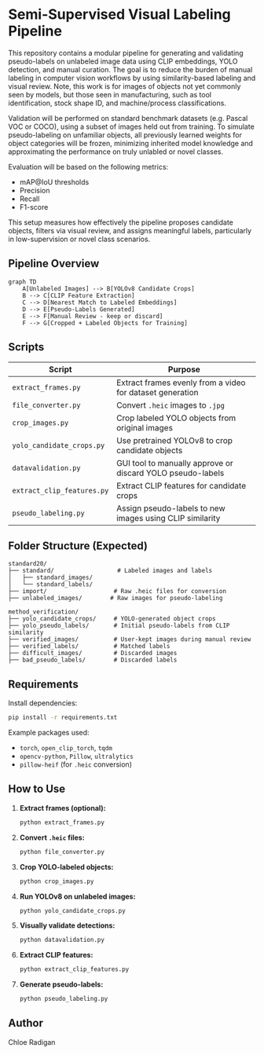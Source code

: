 # Semi-Supervised Visual Labeling Pipeline

This repository contains a modular pipeline for generating and validating pseudo-labels on unlabeled image data using CLIP embeddings, YOLO detection, and manual curation. The goal is to reduce the burden of manual labeling in computer vision workflows by using similarity-based labeling and visual review. Note, this work is for images of objects not yet commonly seen by models, but those seen in manufacturing, such as tool identification, stock shape ID, and machine/process classifications. 

Validation will be performed on standard benchmark datasets (e.g. Pascal VOC or COCO), using a subset of images held out from training. To simulate pseudo-labeling on unfamiliar objects, all previously learned weights for object categories will be frozen, minimizing inherited model knowledge and approximating the performance on truly unlabled or novel classes. 

Evaluation will be based on the following metrics:
- mAP@IoU thresholds
- Precision
- Recall
- F1-score

This setup measures how effectively the pipeline proposes candidate objects, filters via visual review, and assigns meaningful labels, particularly in low-supervision or novel class scenarios. 

## Pipeline Overview

```mermaid
graph TD
    A[Unlabeled Images] --> B[YOLOv8 Candidate Crops]
    B --> C[CLIP Feature Extraction]
    C --> D[Nearest Match to Labeled Embeddings]
    D --> E[Pseudo-Labels Generated]
    E --> F[Manual Review - keep or discard]
    F --> G[Cropped + Labeled Objects for Training]
```

## Scripts

| Script | Purpose |
|--------|---------|
| `extract_frames.py` | Extract frames evenly from a video for dataset generation |
| `file_converter.py` | Convert `.heic` images to `.jpg` |
| `crop_images.py` | Crop labeled YOLO objects from original images |
| `yolo_candidate_crops.py` | Use pretrained YOLOv8 to crop candidate objects |
| `datavalidation.py` | GUI tool to manually approve or discard YOLO pseudo-labels |
| `extract_clip_features.py` | Extract CLIP features for candidate crops |
| `pseudo_labeling.py` | Assign pseudo-labels to new images using CLIP similarity |

## Folder Structure (Expected)

```
standard20/
├── standard/                  # Labeled images and labels
│   ├── standard_images/
│   └── standard_labels/
├── import/                   # Raw .heic files for conversion
├── unlabeled_images/        # Raw images for pseudo-labeling

method_verification/
├── yolo_candidate_crops/     # YOLO-generated object crops
├── yolo_pseudo_labels/       # Initial pseudo-labels from CLIP similarity
├── verified_images/          # User-kept images during manual review
├── verified_labels/          # Matched labels
├── difficult_images/         # Discarded images
├── bad_pseudo_labels/        # Discarded labels
```

## Requirements

Install dependencies:
```bash
pip install -r requirements.txt
```

Example packages used:
- `torch`, `open_clip_torch`, `tqdm`
- `opencv-python`, `Pillow`, `ultralytics`
- `pillow-heif` (for `.heic` conversion)

## How to Use

1. **Extract frames (optional):**
   ```bash
   python extract_frames.py
   ```

2. **Convert `.heic` files:**
   ```bash
   python file_converter.py
   ```

3. **Crop YOLO-labeled objects:**
   ```bash
   python crop_images.py
   ```

4. **Run YOLOv8 on unlabeled images:**
   ```bash
   python yolo_candidate_crops.py
   ```

5. **Visually validate detections:**
   ```bash
   python datavalidation.py
   ```

6. **Extract CLIP features:**
   ```bash
   python extract_clip_features.py
   ```

7. **Generate pseudo-labels:**
   ```bash
   python pseudo_labeling.py
   ```

## Author

Chloe Radigan
